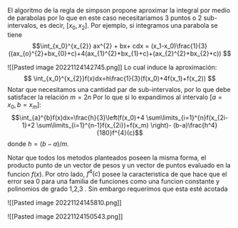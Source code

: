 El algoritmo de la regla de simpson propone aproximar la integral por medio de parabolas por lo que en este caso necesitariamos  3 puntos o 2 sub-intervalos, es decir, $[x_0,x_2]$.
Por ejemplo, si integramos una parabola se tiene
$$\int_{x_0}^{x_{2}} ax^{2} + bx+ cdx = (x_1-x_0)\frac{1}{3}((ax_{o}^{2}+bx_{0}+c)+4(ax_{1}^{2}+bx_{1}+c)+(ax_{2}^{2}+bx_{2}+c)) $$

![[Pasted image 20221124142745.png]]
Lo cual induce la aproximación:
$$
\int_{x_0}^{x_{2}}f(x)dx=h\frac{1}{3}(f(x_0)+4f(x_1)+f(x_2))
$$
Notar que necesitamos una cantidad par de sub-intervalos, por lo que debe satisfacer la relación $m=2n$
Por lo que si lo expandimos al intervalo $[a=x_0,b=x_m]$:
$$\int_{a}^{b}f(x)dx=\frac{h}{3}\left(f(x_0)+4 \sum\limits_{i=1}^{n}f(x_{2i-1}+2 \sum\limits_{i=1}^{n-1}f(x_{2i})+f(x_m) \right)- (b-a)\frac{h^4}{180}f^{4}(c)$$
donde $h=(b-a)/m$.

Notar que todos los metodos planteados poseen la misma forma,  el producto punto de un vector de pesos y un vector de puntos evaluado en la funcion $f(x)$.
Por otro lado, $f^4(c)$ posee la caracteristica de que hace que el error sea 0 para una familia de funciones como una funcion constante y polinomios de grado 1,2,3 . Sin embargo requerimos que esta esté acotada

![[Pasted image 20221124145810.png]]

![[Pasted image 20221124150543.png]]